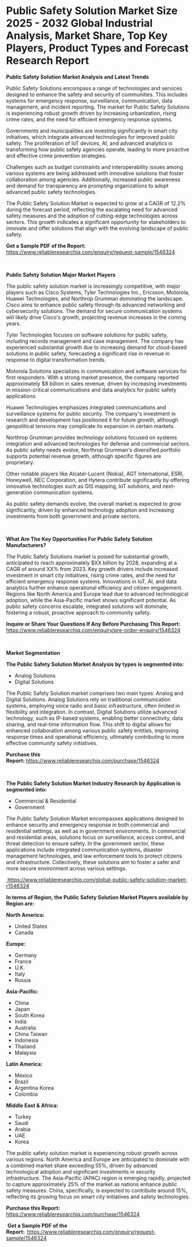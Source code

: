 <p><h1>Public Safety Solution Market Size 2025 - 2032 Global Industrial Analysis, Market Share, Top Key Players, Product Types and Forecast Research Report</h1></p><p><strong>Public Safety Solution Market Analysis and Latest Trends</strong></p>
<p><p>Public Safety Solutions encompass a range of technologies and services designed to enhance the safety and security of communities. This includes systems for emergency response, surveillance, communication, data management, and incident reporting. The market for Public Safety Solutions is experiencing robust growth driven by increasing urbanization, rising crime rates, and the need for efficient emergency response systems. </p><p>Governments and municipalities are investing significantly in smart city initiatives, which integrate advanced technologies for improved public safety. The proliferation of IoT devices, AI, and advanced analytics is transforming how public safety agencies operate, leading to more proactive and effective crime prevention strategies. </p><p>Challenges such as budget constraints and interoperability issues among various systems are being addressed with innovative solutions that foster collaboration among agencies. Additionally, increased public awareness and demand for transparency are prompting organizations to adopt advanced public safety technologies. </p><p>The Public Safety Solution Market is expected to grow at a CAGR of 12.2% during the forecast period, reflecting the escalating need for advanced safety measures and the adoption of cutting-edge technologies across sectors. This growth indicates a significant opportunity for stakeholders to innovate and offer solutions that align with the evolving landscape of public safety.</p></p>
<p><strong>Get a Sample PDF of the Report:&nbsp;</strong> <a href="https://www.reliableresearchiq.com/enquiry/request-sample/1546324?utm_campaign=3198&utm_medium=2&utm_source=Github&utm_content=ia&utm_term=20042025&utm_id=public-safety-solution">https://www.reliableresearchiq.com/enquiry/request-sample/1546324</a></p>
<p>&nbsp;</p>
<p><strong>Public Safety Solution Major Market Players</strong></p>
<p><p>The public safety solution market is increasingly competitive, with major players such as Cisco Systems, Tyler Technologies Inc., Ericsson, Motorola, Huawei Technologies, and Northrop Grumman dominating the landscape. Cisco aims to enhance public safety through its advanced networking and cybersecurity solutions. The demand for secure communication systems will likely drive Cisco's growth, projecting revenue increases in the coming years.</p><p>Tyler Technologies focuses on software solutions for public safety, including records management and case management. The company has experienced substantial growth due to increasing demand for cloud-based solutions in public safety, forecasting a significant rise in revenue in response to digital transformation trends.</p><p>Motorola Solutions specializes in communication and software services for first responders. With a strong market presence, the company reported approximately $8 billion in sales revenue, driven by increasing investments in mission-critical communications and data analytics for public safety applications.</p><p>Huawei Technologies emphasizes integrated communications and surveillance systems for public security. The company's investment in research and development has positioned it for future growth, although geopolitical tensions may complicate its expansion in certain markets.</p><p>Northrop Grumman provides technology solutions focused on systems integration and advanced technologies for defense and commercial sectors. As public safety needs evolve, Northrop Grumman's diversified portfolio supports potential revenue growth, although specific figures are proprietary.</p><p>Other notable players like Alcatel-Lucent (Nokia), AGT International, ESRI, Honeywell, NEC Corporation, and Hytera contribute significantly by offering innovative technologies such as GIS mapping, IoT solutions, and next-generation communication systems. </p><p>As public safety demands evolve, the overall market is expected to grow significantly, driven by enhanced technology adoption and increasing investments from both government and private sectors.</p></p>
<p>&nbsp;</p>
<p><strong>What Are The Key Opportunities For Public Safety Solution Manufacturers?</strong></p>
<p><p>The Public Safety Solutions market is poised for substantial growth, anticipated to reach approximately $XX billion by 2028, expanding at a CAGR of around XX% from 2023. Key growth drivers include increased investment in smart city initiatives, rising crime rates, and the need for efficient emergency response systems. Innovations in IoT, AI, and data analytics further enhance operational efficiency and citizen engagement. Regions like North America and Europe lead due to advanced technological adoption, while the Asia-Pacific market shows significant potential. As public safety concerns escalate, integrated solutions will dominate, fostering a robust, proactive approach to community safety.</p></p>
<p><strong>Inquire or Share Your Questions If Any Before Purchasing This Report:</strong> <a href="https://www.reliableresearchiq.com/enquiry/pre-order-enquiry/1546324?utm_campaign=3198&utm_medium=2&utm_source=Github&utm_content=ia&utm_term=20042025&utm_id=public-safety-solution">https://www.reliableresearchiq.com/enquiry/pre-order-enquiry/1546324</a></p>
<p>&nbsp;</p>
<p><strong>Market Segmentation</strong></p>
<p><strong>The Public Safety Solution Market Analysis by types is segmented into:</strong></p>
<p><ul><li>Analog Solutions</li><li>Digital Solutions</li></ul></p>
<p><p>The Public Safety Solution market comprises two main types: Analog and Digital Solutions. Analog Solutions rely on traditional communication systems, employing voice radio and basic infrastructure, often limited in flexibility and integration. In contrast, Digital Solutions utilize advanced technology, such as IP-based systems, enabling better connectivity, data sharing, and real-time information flow. This shift to digital allows for enhanced collaboration among various public safety entities, improving response times and operational efficiency, ultimately contributing to more effective community safety initiatives.</p></p>
<p><strong>Purchase this Report:&nbsp;</strong><a href="https://www.reliableresearchiq.com/purchase/1546324?utm_campaign=3198&utm_medium=2&utm_source=Github&utm_content=ia&utm_term=20042025&utm_id=public-safety-solution">https://www.reliableresearchiq.com/purchase/1546324</a></p>
<p>&nbsp;</p>
<p><strong>The Public Safety Solution Market Industry Research by Application is segmented into:</strong></p>
<p><ul><li>Commercial & Residential</li><li>Government</li></ul></p>
<p><p>The Public Safety Solution Market encompasses applications designed to enhance security and emergency response in both commercial and residential settings, as well as in government environments. In commercial and residential areas, solutions focus on surveillance, access control, and threat detection to ensure safety. In the government sector, these applications include integrated communication systems, disaster management technologies, and law enforcement tools to protect citizens and infrastructure. Collectively, these solutions aim to foster a safer and more secure environment across various settings.</p></p>
<p><a href="https://www.reliableresearchiq.com/global-public-safety-solution-market-r1546324?utm_campaign=3198&utm_medium=2&utm_source=Github&utm_content=ia&utm_term=20042025&utm_id=public-safety-solution">&nbsp;https://www.reliableresearchiq.com/global-public-safety-solution-market-r1546324</a></p>
<p><strong>In terms of Region, the Public Safety Solution Market Players available by Region are:</strong></p>
<p>
    <p> <strong> North America: </strong>
        <ul>
            <li>United States</li>
            <li>Canada</li>
        </ul>
        </p> 
    <p> <strong> Europe: </strong>
        <ul>
            <li>Germany</li>
            <li>France</li>
            <li>U.K.</li>
            <li>Italy</li>
            <li>Russia</li>
        </ul>
        </p> 
    <p> <strong> Asia-Pacific: </strong>
        <ul>
            <li>China</li>
            <li>Japan</li>
            <li>South Korea</li>
            <li>India</li>
            <li>Australia</li>
            <li>China Taiwan</li>
            <li>Indonesia</li>
            <li>Thailand</li>
            <li>Malaysia</li>
        </ul>
        </p> 
    <p> <strong> Latin America: </strong>
        <ul>
            <li>Mexico</li>
            <li>Brazil</li>
            <li>Argentina Korea</li>
            <li>Colombia</li>
        </ul>
        </p> 
    <p> <strong> Middle East & Africa: </strong>
        <ul>
            <li>Turkey</li>
            <li>Saudi</li>
            <li>Arabia</li>
            <li>UAE</li>
            <li>Korea</li>
        </ul>
    </p>
    </p>
<p><p>The public safety solution market is experiencing robust growth across various regions. North America and Europe are anticipated to dominate with a combined market share exceeding 55%, driven by advanced technological adoption and significant investments in security infrastructure. The Asia-Pacific (APAC) region is emerging rapidly, projected to capture approximately 25% of the market as nations enhance public safety measures. China, specifically, is expected to contribute around 15%, reflecting its growing focus on smart city initiatives and safety technologies.</p></p>
<p><strong>Purchase this Report: </strong><a href="https://www.reliableresearchiq.com/purchase/1546324?utm_campaign=3198&utm_medium=2&utm_source=Github&utm_content=ia&utm_term=20042025&utm_id=public-safety-solution">https://www.reliableresearchiq.com/purchase/1546324</a></p>
<p>&nbsp;<strong>Get a Sample PDF of the Report:&nbsp;&nbsp;</strong><a href="https://www.reliableresearchiq.com/enquiry/request-sample/1546324?utm_campaign=3198&utm_medium=2&utm_source=Github&utm_content=ia&utm_term=20042025&utm_id=public-safety-solution">https://www.reliableresearchiq.com/enquiry/request-sample/1546324</a></p>
<p><strong></strong></p>
<p><p></p><p></p><p></p></p>